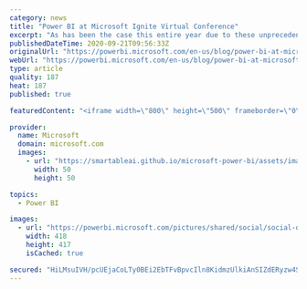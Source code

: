 ```yaml
---
category: news
title: "Power BI at Microsoft Ignite Virtual Conference"
excerpt: "As has been the case this entire year due to these unprecedented circumstances, Microsoft Ignite is going virtual. Join us between September 22nd and 24th. \r\nIf you have not registered already, there’s still time so we hope you take a few minutes and Register Here.  Power BI will be featured prominently"
publishedDateTime: 2020-09-21T09:56:33Z
originalUrl: "https://powerbi.microsoft.com/en-us/blog/power-bi-at-microsoft-ignite-virtual-conference/"
webUrl: "https://powerbi.microsoft.com/en-us/blog/power-bi-at-microsoft-ignite-virtual-conference/"
type: article
quality: 187
heat: 187
published: true

featuredContent: "<iframe width=\"800\" height=\"500\" frameborder=\"0\" src=\"https://www.youtube.com/embed/5_MFGnLDUHU\" allow=\"accelerometer; autoplay; encrypted-media; gyroscope; picture-in-picture\" allowfullscreen></iframe>"

provider:
  name: Microsoft
  domain: microsoft.com
  images:
    - url: "https://smartableai.github.io/microsoft-power-bi/assets/images/organizations/microsoft.com-50x50.jpg"
      width: 50
      height: 50

topics:
  - Power BI

images:
  - url: "https://powerbi.microsoft.com/pictures/shared/social/social-default-image.png"
    width: 418
    height: 417
    isCached: true

secured: "HiLMsuIVH/pcUEjaCoLTy0BEi2EbTFvBpvcIln8KidmzUlkiAnSIZdERyzw4Ss+JSB4qOTHljGsDkfS0qbrvNTuLTHscqglqpitkaPsP+tA5LjTi+LUK/hJVQIV0r5jFDXAUJ3xjKilznp4DK8bb0gXmjVIE/52ob1UGcQWQ950AOUkRKemAIhj2iX9EI/DjP0N/E4auEjQ2skuo/Jj0aHFznFC4LgJvxdrlh6UdjdpNUCY4FFgXRte24vJaa1hed6NPTFweRaioKH+BtBDvnzVK+v4VxCKXKVyik8hrbRhs6ZCc6HM5uYBDrvpqB46TymWV6DV+XxN9RLHhQ1kPS85PgY+51nBLNsGEAlMuDEHo7ym316mCiGUT9TiT8tv48MygJENsprnu9US49DqKXpIvanJuKoeV8oKNlobSHUQ=;3cBMiMj83eEEVyvX8e66Mg=="
---
```


